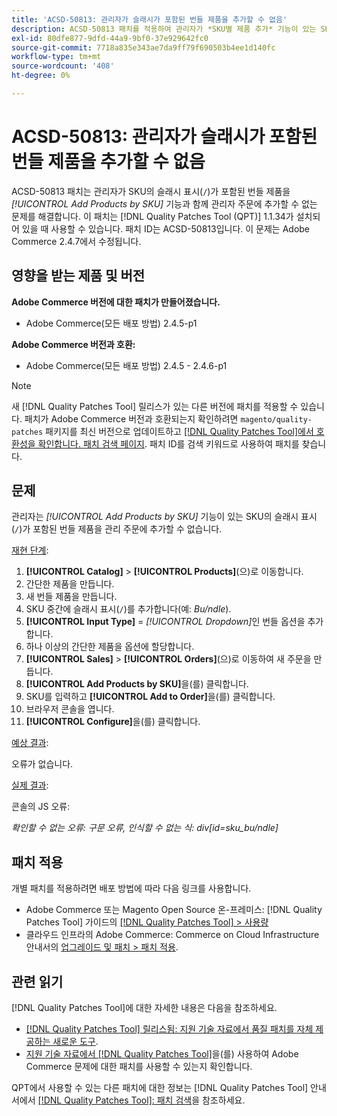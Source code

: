 ```yaml
---
title: 'ACSD-50813: 관리자가 슬래시가 포함된 번들 제품을 추가할 수 없음'
description: ACSD-50813 패치를 적용하여 관리자가 *SKU별 제품 추가* 기능이 있는 SKU의 슬래시 표시(&grave;/&grave;)가 포함된 번들 제품을 관리자 주문에 추가할 수 없는 Adobe Commerce 성능 문제를 해결합니다.
exl-id: 80dfe877-9dfd-44a9-9bf0-37e929642fc0
source-git-commit: 7718a835e343ae7da9ff79f690503b4ee1d140fc
workflow-type: tm+mt
source-wordcount: '408'
ht-degree: 0%

---
```


# ACSD-50813: 관리자가 슬래시가 포함된 번들 제품을 추가할 수 없음

ACSD-50813 패치는 관리자가 SKU의 슬래시 표시(`/`)가 포함된 번들 제품을 *[!UICONTROL Add Products by SKU]* 기능과 함께 관리자 주문에 추가할 수 없는 문제를 해결합니다. 이 패치는 [!DNL Quality Patches Tool (QPT)] 1.1.34가 설치되어 있을 때 사용할 수 있습니다. 패치 ID는 ACSD-50813입니다. 이 문제는 Adobe Commerce 2.4.7에서 수정됩니다.

## 영향을 받는 제품 및 버전

**Adobe Commerce 버전에 대한 패치가 만들어졌습니다.**

* Adobe Commerce(모든 배포 방법) 2.4.5-p1

**Adobe Commerce 버전과 호환:**

* Adobe Commerce(모든 배포 방법) 2.4.5 - 2.4.6-p1

>[!NOTE]
>
>새 [!DNL Quality Patches Tool] 릴리스가 있는 다른 버전에 패치를 적용할 수 있습니다. 패치가 Adobe Commerce 버전과 호환되는지 확인하려면 `magento/quality-patches` 패키지를 최신 버전으로 업데이트하고 [[!DNL Quality Patches Tool]에서 호환성을 확인합니다. 패치 검색 페이지](https://experienceleague.adobe.com/tools/commerce-quality-patches/index.html?lang=ko). 패치 ID를 검색 키워드로 사용하여 패치를 찾습니다.

## 문제

관리자는 *[!UICONTROL Add Products by SKU]* 기능이 있는 SKU의 슬래시 표시(`/`)가 포함된 번들 제품을 관리 주문에 추가할 수 없습니다.

<u>재현 단계</u>:

1. **[!UICONTROL Catalog]** > **[!UICONTROL Products]**(으)로 이동합니다.
1. 간단한 제품을 만듭니다.
1. 새 번들 제품을 만듭니다.
1. SKU 중간에 슬래시 표시(`/`)를 추가합니다(예: *Bu/ndle*).
1. **[!UICONTROL Input Type]** = *[!UICONTROL Dropdown]*&#x200B;인 번들 옵션을 추가합니다.
1. 하나 이상의 간단한 제품을 옵션에 할당합니다.
1. **[!UICONTROL Sales]** > **[!UICONTROL Orders]**(으)로 이동하여 새 주문을 만듭니다.
1. **[!UICONTROL Add Products by SKU]**&#x200B;을(를) 클릭합니다.
1. SKU를 입력하고 **[!UICONTROL Add to Order]**&#x200B;을(를) 클릭합니다.
1. 브라우저 콘솔을 엽니다.
1. **[!UICONTROL Configure]**&#x200B;을(를) 클릭합니다.

<u>예상 결과</u>:

오류가 없습니다.

<u>실제 결과</u>:

콘솔의 JS 오류:

*확인할 수 없는 오류: 구문 오류, 인식할 수 없는 식: div[id=sku_bu/ndle]*

## 패치 적용

개별 패치를 적용하려면 배포 방법에 따라 다음 링크를 사용합니다.

* Adobe Commerce 또는 Magento Open Source 온-프레미스: [!DNL Quality Patches Tool] 가이드의 [[!DNL Quality Patches Tool] > 사용량](https://experienceleague.adobe.com/docs/commerce-operations/tools/quality-patches-tool/usage.html?lang=ko)
* 클라우드 인프라의 Adobe Commerce: Commerce on Cloud Infrastructure 안내서의 [업그레이드 및 패치 > 패치 적용](https://experienceleague.adobe.com/docs/commerce-cloud-service/user-guide/develop/upgrade/apply-patches.html?lang=ko).

## 관련 읽기

[!DNL Quality Patches Tool]에 대한 자세한 내용은 다음을 참조하세요.

* [[!DNL Quality Patches Tool] 릴리스됨: 지원 기술 자료에서 품질 패치를 자체 제공하는 새로운 도구](/help/announcements/adobe-commerce-announcements/magento-quality-patches-released-new-tool-to-self-serve-quality-patches.md).
* [지원 기술 자료에서  [!DNL Quality Patches Tool]](/help/support-tools/patches-available-in-qpt-tool/check-patch-for-magento-issue-with-magento-quality-patches.md)을(를) 사용하여 Adobe Commerce 문제에 대한 패치를 사용할 수 있는지 확인합니다.

QPT에서 사용할 수 있는 다른 패치에 대한 정보는 [!DNL Quality Patches Tool] 안내서에서 [[!DNL Quality Patches Tool]: 패치 검색](https://experienceleague.adobe.com/tools/commerce-quality-patches/index.html?lang=ko)을 참조하세요.
